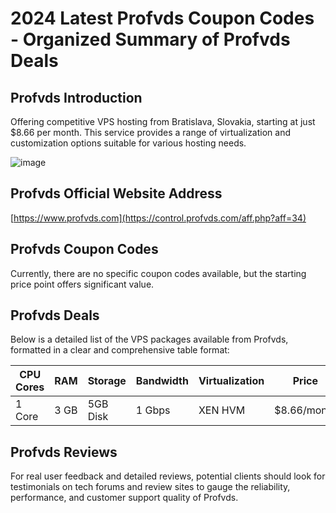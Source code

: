 # 2024 Latest Profvds Coupon Codes - Organized Summary of Profvds Deals

## Profvds Introduction
Offering competitive VPS hosting from Bratislava, Slovakia, starting at just $8.66 per month. This service provides a range of virtualization and customization options suitable for various hosting needs.

![image](https://github.com/ohsuzie1855/Profvds/assets/167665179/9497c759-b877-498f-831f-7b235c02a34f)

## Profvds Official Website Address
[https://www.profvds.com](https://control.profvds.com/aff.php?aff=34)

## Profvds Coupon Codes
Currently, there are no specific coupon codes available, but the starting price point offers significant value.

## Profvds Deals
Below is a detailed list of the VPS packages available from Profvds, formatted in a clear and comprehensive table format:

| CPU Cores | RAM   | Storage   | Bandwidth | Virtualization | Price       | Order Link                                               |
|-----------|-------|-----------|-----------|----------------|-------------|-----------------------------------------------------------|
| 1 Core    | 3 GB  | 5GB Disk  | 1 Gbps    | XEN HVM        | $8.66/month | [Order Now](https://control.profvds.com/aff.php?aff=34) |

## Profvds Reviews
For real user feedback and detailed reviews, potential clients should look for testimonials on tech forums and review sites to gauge the reliability, performance, and customer support quality of Profvds.

